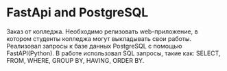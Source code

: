 # FastApi and PostgreSQL
Заказ от колледжа. Необходимо релизовать web-приложение, в котором студенты колледжа могут выкладывать свои работы. Реализовал запросы к базе данных PostgreSQL c помощью FastAPI(Python). В работе использовал SQL запросы, такие как: SELECT, FROM, WHERE, GROUP BY, HAVING, ORDER BY.
